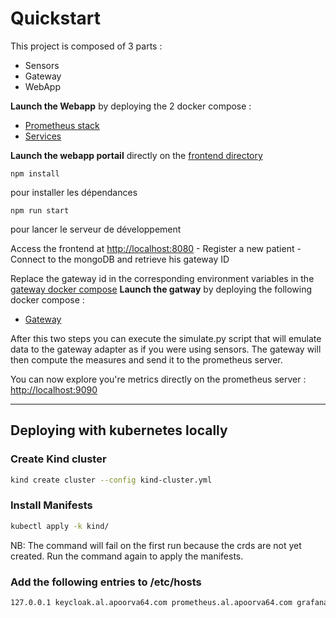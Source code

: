 # Quickstart

This project is composed of 3 parts :

- Sensors
- Gateway
- WebApp

**Launch the Webapp** by deploying the 2 docker compose :

- [Prometheus stack](../../docker-compose.yaml)
- [Services](../../cloud/backend/docker-compose.yml)

**Launch the webapp portail** directly on the [frontend directory](../../cloud/frontend/)

```
npm install
```

pour installer les dépendances

```
npm run start
```

pour lancer le serveur de développement

Access the frontend at [http://localhost:8080](http://localhost:8080) - Register a new patient - Connect to the mongoDB and retrieve his gateway ID

Replace the gateway id in the corresponding environment variables in the [gateway docker compose](../../gateway/docker-compose.yml)
**Launch the gatway** by deploying the following docker compose :

- [Gateway](../../gateway/docker-compose.yml)

After this two steps you can execute the simulate.py script that will emulate data to the gateway adapter as if you were using sensors. The gateway will then compute the measures and send it to the prometheus server.

You can now explore you're metrics directly on the prometheus server :
[http://localhost:9090](http://localhost:9090)

---

## Deploying with kubernetes locally

### Create Kind cluster

```bash
kind create cluster --config kind-cluster.yml
```

### Install Manifests

```bash
kubectl apply -k kind/
```

NB: The command will fail on the first run because the crds are not yet created. Run the command again to apply the manifests.

### Add the following entries to /etc/hosts

```bash
127.0.0.1 keycloak.al.apoorva64.com prometheus.al.apoorva64.com grafana.al.apoorva64.com patient-management.al.apoorva64.com alert-management.al.apoorva64.com
```
